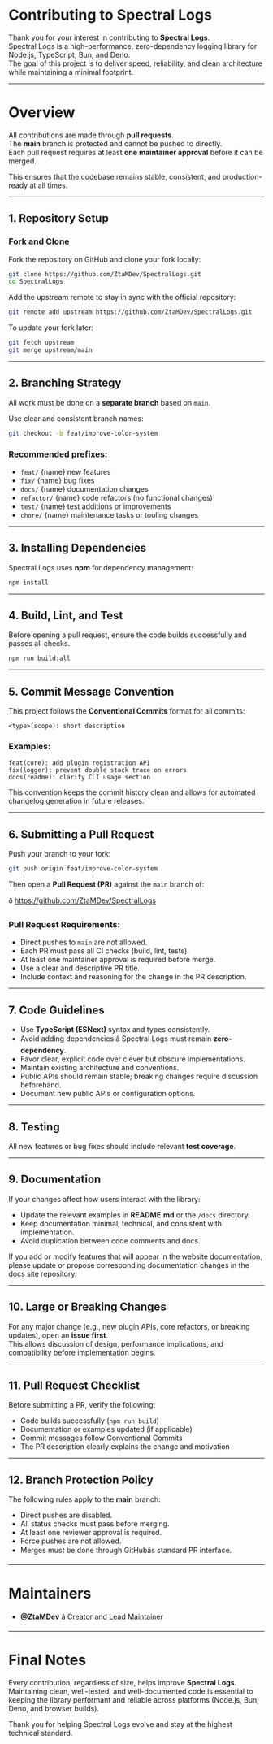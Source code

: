 # Contributing to Spectral Logs

Thank you for your interest in contributing to **Spectral Logs**.  
Spectral Logs is a high-performance, zero-dependency logging library for Node.js, TypeScript, Bun, and Deno.  
The goal of this project is to deliver speed, reliability, and clean architecture while maintaining a minimal footprint.

---

# Overview

All contributions are made through **pull requests**.  
The **main** branch is protected and cannot be pushed to directly.  
Each pull request requires at least **one maintainer approval** before it can be merged.

This ensures that the codebase remains stable, consistent, and production-ready at all times.

---

## 1. Repository Setup

### Fork and Clone

Fork the repository on GitHub and clone your fork locally:

```bash
git clone https://github.com/ZtaMDev/SpectralLogs.git
cd SpectralLogs
```

Add the upstream remote to stay in sync with the official repository:

```bash
git remote add upstream https://github.com/ZtaMDev/SpectralLogs.git
```

To update your fork later:

```bash
git fetch upstream
git merge upstream/main
```

---

## 2. Branching Strategy

All work must be done on a **separate branch** based on `main`.

Use clear and consistent branch names:

```bash
git checkout -b feat/improve-color-system
```

### Recommended prefixes:
- `feat/` {name} new features  
- `fix/` {name} bug fixes  
- `docs/` {name} documentation changes  
- `refactor/` {name} code refactors (no functional changes)  
- `test/` {name} test additions or improvements  
- `chore/` {name} maintenance tasks or tooling changes  

---

## 3. Installing Dependencies

Spectral Logs uses **npm** for dependency management:

```bash
npm install
```

---

## 4. Build, Lint, and Test

Before opening a pull request, ensure the code builds successfully and passes all checks.

```bash
npm run build:all
```

---

## 5. Commit Message Convention

This project follows the **Conventional Commits** format for all commits:

```
<type>(scope): short description
```

### Examples:

```
feat(core): add plugin registration API
fix(logger): prevent double stack trace on errors
docs(readme): clarify CLI usage section
```

This convention keeps the commit history clean and allows for automated changelog generation in future releases.

---

## 6. Submitting a Pull Request

Push your branch to your fork:

```bash
git push origin feat/improve-color-system
```

Then open a **Pull Request (PR)** against the `main` branch of:

ð https://github.com/ZtaMDev/SpectralLogs

### Pull Request Requirements:
- Direct pushes to `main` are not allowed.  
- Each PR must pass all CI checks (build, lint, tests).  
- At least one maintainer approval is required before merge.  
- Use a clear and descriptive PR title.  
- Include context and reasoning for the change in the PR description.  

---

## 7. Code Guidelines

- Use **TypeScript (ESNext)** syntax and types consistently.  
- Avoid adding dependencies â Spectral Logs must remain **zero-dependency**.  
- Favor clear, explicit code over clever but obscure implementations.  
- Maintain existing architecture and conventions.  
- Public APIs should remain stable; breaking changes require discussion beforehand.  
- Document new public APIs or configuration options.  

---

## 8. Testing

All new features or bug fixes should include relevant **test coverage**.

---

## 9. Documentation

If your changes affect how users interact with the library:
- Update the relevant examples in **README.md** or the `/docs` directory.  
- Keep documentation minimal, technical, and consistent with implementation.  
- Avoid duplication between code comments and docs.  

If you add or modify features that will appear in the website documentation, please update or propose corresponding documentation changes in the docs site repository.

---

## 10. Large or Breaking Changes

For any major change (e.g., new plugin APIs, core refactors, or breaking updates), open an **issue first**.  
This allows discussion of design, performance implications, and compatibility before implementation begins.

---

## 11. Pull Request Checklist

Before submitting a PR, verify the following:
- Code builds successfully (`npm run build`)  
- Documentation or examples updated (if applicable)  
- Commit messages follow Conventional Commits  
- The PR description clearly explains the change and motivation  

---

## 12. Branch Protection Policy

The following rules apply to the **main** branch:
- Direct pushes are disabled.  
- All status checks must pass before merging.  
- At least one reviewer approval is required.  
- Force pushes are not allowed.  
- Merges must be done through GitHubâs standard PR interface.  

---

# Maintainers

- **@ZtaMDev** â Creator and Lead Maintainer  

---

# Final Notes

Every contribution, regardless of size, helps improve **Spectral Logs**.  
Maintaining clean, well-tested, and well-documented code is essential to keeping the library performant and reliable across platforms (Node.js, Bun, Deno, and browser builds).

Thank you for helping Spectral Logs evolve and stay at the highest technical standard.

